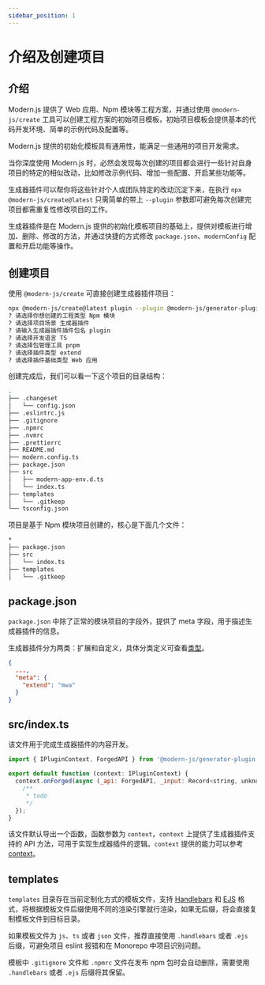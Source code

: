 ```yaml
---
sidebar_position: 1
---
```


# 介绍及创建项目

## 介绍

Modern.js 提供了 Web 应用、Npm 模块等工程方案，并通过使用 `@modern-js/create` 工具可以创建工程方案的初始项目模板，初始项目模板会提供基本的代码开发环境、简单的示例代码及配置等。

Modern.js 提供的初始化模板具有通用性，能满足一些通用的项目开发需求。

当你深度使用 Modern.js 时，必然会发现每次创建的项目都会进行一些针对自身项目的特定的相似改动，比如修改示例代码、增加一些配置、开启某些功能等。

生成器插件可以帮你将这些针对个人或团队特定的改动沉淀下来，在执行 `npx @modern-js/create@latest` 只需简单的带上 `--plugin` 参数即可避免每次创建完项目都需重复性修改项目的工作。

生成器插件是在 Modern.js 提供的初始化模板项目的基础上，提供对模板进行增加、删除、修改的方法，并通过快捷的方式修改 `package.json`、`modernConfig` 配置和开启功能等操作。

## 创建项目

使用 `@modern-js/create` 可直接创建生成器插件项目：

```bash
npx @modern-js/create@latest plugin --plugin @modern-js/generator-plugin-plugin
? 请选择你想创建的工程类型 Npm 模块
? 请选择项目场景 生成器插件
? 请输入生成器插件插件包名 plugin
? 请选择开发语言 TS
? 请选择包管理工具 pnpm
? 请选择插件类型 extend
? 请选择插件基础类型 Web 应用
```

创建完成后，我们可以看一下这个项目的目录结构：

```bash
.
├── .changeset
│   └── config.json
├── .eslintrc.js
├── .gitignore
├── .npmrc
├── .nvmrc
├── .prettierrc
├── README.md
├── modern.config.ts
├── package.json
├── src
│   ├── modern-app-env.d.ts
│   └── index.ts
├── templates
│   └── .gitkeep
└── tsconfig.json
```

项目是基于 Npm 模块项目创建的，核心是下面几个文件：

```bash
*
├── package.json
├── src
│   └── index.ts
├── templates
│   └── .gitkeep
```

## package.json

`package.json` 中除了正常的模块项目的字段外，提供了 meta 字段，用于描述生成器插件的信息。

生成器插件分为两类：扩展和自定义，具体分类定义可查看[类型](/guides/topic-detail/generator/plugin/category)。

```json title="package.json"
{
  ...,
  "meta": {
    "extend": "mwa"
  }
}
```

## src/index.ts

该文件用于完成生成器插件的内容开发。

```js
import { IPluginContext, ForgedAPI } from '@modern-js/generator-plugin';

export default function (context: IPluginContext) {
  context.onForged(async (_api: ForgedAPI, _input: Record<string, unknown>) => {
    /**
     * todo
     */
  });
}
```

该文件默认导出一个函数，函数参数为 `context`，`context` 上提供了生成器插件支持的 API 方法，可用于实现生成器插件的逻辑。`context` 提供的能力可以参考 [context](/guides/topic-detail/generator/plugin/context)。

## templates

`templates` 目录存在当前定制化方式的模板文件，支持 [Handlebars](https://handlebarsjs.com/) 和 [EJS](https://ejs.co/) 格式，将根据模板文件后缀使用不同的渲染引擎就行渲染，如果无后缀，将会直接复制模板文件到目标目录。

如果模板文件为 `js`、`ts` 或者 `json` 文件，推荐直接使用 `.handlebars` 或者 `.ejs` 后缀，可避免项目 eslint 报错和在 Monorepo 中项目识别问题。

模板中 `.gitignore` 文件和 `.npmrc` 文件在发布 npm 包时会自动删除，需要使用 `.handlebars` 或者 `.ejs` 后缀将其保留。
